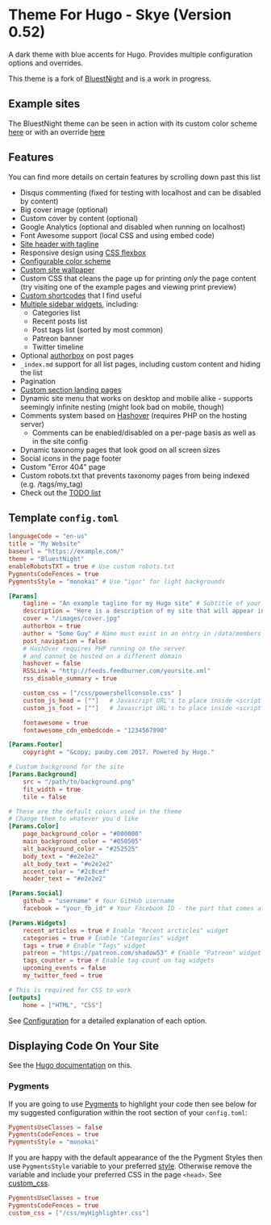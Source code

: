 # Theme For Hugo - Skye (Version 0.52)

A dark theme with blue accents for Hugo. Provides multiple configuration options and overrides.

This theme is a fork of [BluestNight](https://gitlab.com/Shadow53/BluestNight) and is a work in progress.

## Example sites
The BluestNight theme can be seen in action with its custom color scheme [here](https://mnbryant.com) or with an override [here](https://shadow53.com)

## Features

You can find more details on certain features by scrolling down past this list

- Disqus commenting (fixed for testing with localhost and can be disabled by content)
- Big cover image (optional)
- Custom cover by content (optional)
- Google Analytics (optional and disabled when running on localhost)
- Font Awesome support (local CSS and using embed code)
- [Site header with tagline](#site-headertagline)
- Responsive design using [CSS flexbox](https://developer.mozilla.org/en-US/docs/Web/CSS/CSS_Flexible_Box_Layout/Using_CSS_flexible_boxes)
- [Configurable color scheme](#custom-colors)
- [Custom site wallpaper](#custom-wallpaper)
- Custom CSS that cleans the page up for printing *only* the page content (try visiting one of the example pages and viewing print preview)
- [Custom shortcodes](#shortcodes) that I find useful
- [Multiple sidebar widgets](#sidebar-widgets), including:
  - Categories list
  - Recent posts list
  - Post tags list (sorted by most common)
  - Patreon banner
  - Twitter timeline
- Optional [authorbox](#authorbox) on post pages
- `_index.md` support for all list pages, including custom content and hiding the list
- Pagination
- [Custom section landing pages](#custom-section-landing-pages)
- Dynamic site menu that works on desktop and mobile alike - supports seemingly infinite nesting (might look bad on mobile, though)
- Comments system based on [Hashover](http://tildehash.com/?page=hashover) (requires PHP on the hosting server)
  - Comments can be enabled/disabled on a per-page basis as well as in the site config
- Dynamic taxonomy pages that look good on all screen sizes
- Social icons in the page footer
- Custom "Error 404" page
- Custom robots.txt that prevents taxonomy pages from being indexed (e.g. /tags/my_tag)
- Check out the [TODO list](https://github.com/Shadow53/BluestNight)

## Template `config.toml`

``` toml
languageCode = "en-us"
title = "My Website"
baseurl = "https://example.com/"
theme = "BluestNight"
enableRobotsTXT = true # Use custom robots.txt
PygmentsCodeFences = true
PygmentsStyle = "monokai" # Use "igor" for light backgrounds

[Params]
    tagline = "An example tagline for my Hugo site" # Subtitle of your site
    description = "Here is a description of my site that will appear in search engine results - W00t!" # Description of your site
    cover = "/images/cover.jpg"
    authorbox = true
    author = "Some Guy" # Name must exist in an entry in /data/members
    post_navigation = false
    # HashOver requires PHP running on the server
    # and cannot be hosted on a different domain
    hashover = false
    RSSLink = "http://feeds.feedburner.com/yoursite.xml"
    rss_disable_summary = true

    custom_css = ["/css/powershellconsole.css" ]
    custom_js_head = [""]	# Javascript URL's to place inside <script src=> tags in the header
    custom_js_foot = [""] 	# Javascript URL's to place inside <script src=> tags in the footer

    fontawesome = true
    fontawesome_cdn_embedcode = "1234567890"

[Params.Footer]
    copyright = "&copy; pauby.com 2017. Powered by Hugo."

# Custom background for the site
[Params.Background]
    src = "/path/to/background.png"
    fit_width = true
    tile = false

# These are the default colors used in the theme
# Change them to whatever you'd like
[Params.Color]
    page_background_color = "#000000"
    main_background_color = "#050505"
    alt_background_color = "#252525"
    body_text = "#e2e2e2"
    alt_body_text = "#e2e2e2"
    accent_color = "#2c8cef"
    header_text = "#e2e2e2"

[Params.Social]
    github = "username" # Your GitHub username
    facebook = "your_fb_id" # Your Facebook ID - the part that comes after https://facebook.com/ on your profile page

[Params.Widgets]
    recent_articles = true # Enable "Recent arcticles" widget
    categories = true # Enable "Categories" widget
    tags = true # Enable "Tags" widget
    patreon = "https://patreon.com/shadow53" # Enable "Patreon" widget
    tags_counter = true # Enable tag count on tag widgets
    upcoming_events = false
    my_twitter_feed = true

# This is required for CSS to work
[outputs]
    home = ["HTML", "CSS"]

```

See [Configuration](/CONFIGURATION.md) for a detailed explanation of each option.

## Displaying Code On Your Site

See the [Hugo documentation](https://gohugo.io/extras/highlighting/) on this.

### Pygments

If you are going to use [Pygments](http://pygments.org/) to highlight your code then see below for my suggested configuration within the root section of your `config.toml`:


``` toml
PygmentsUseClasses = false
PygmentsCodeFences = true
PygmentsStyle = "monokai"
```

If you are happy with the default appearance of the the Pygment Styles then use `PygmentsStyle` variable to your preferred [style](http://pygments.org/docs/styles/). Otherwise remove the variable and include your preferred CSS in the page `<head>`. See [custom_css](#/CONFIGURATION.md#custom_css).

``` toml
PygmentsUseClasses = true
PygmentsCodeFences = true
custom_css = ["/css/myHighlighter.css"]
```
